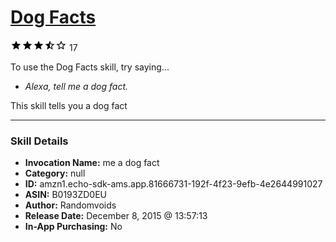 # [Dog Facts](http://alexa.amazon.com/#skills/amzn1.echo-sdk-ams.app.81666731-192f-4f23-9efb-4e2644991027)
![3.3 stars](../../images/ic_star_black_18dp_1x.png)![3.3 stars](../../images/ic_star_black_18dp_1x.png)![3.3 stars](../../images/ic_star_black_18dp_1x.png)![3.3 stars](../../images/ic_star_half_black_18dp_1x.png)![3.3 stars](../../images/ic_star_border_black_18dp_1x.png) 17

To use the Dog Facts skill, try saying...

* *Alexa, tell me a dog fact.*

This skill tells you a dog fact

***

### Skill Details

* **Invocation Name:** me a dog fact
* **Category:** null
* **ID:** amzn1.echo-sdk-ams.app.81666731-192f-4f23-9efb-4e2644991027
* **ASIN:** B0193ZD0EU
* **Author:** Randomvoids
* **Release Date:** December 8, 2015 @ 13:57:13
* **In-App Purchasing:** No
